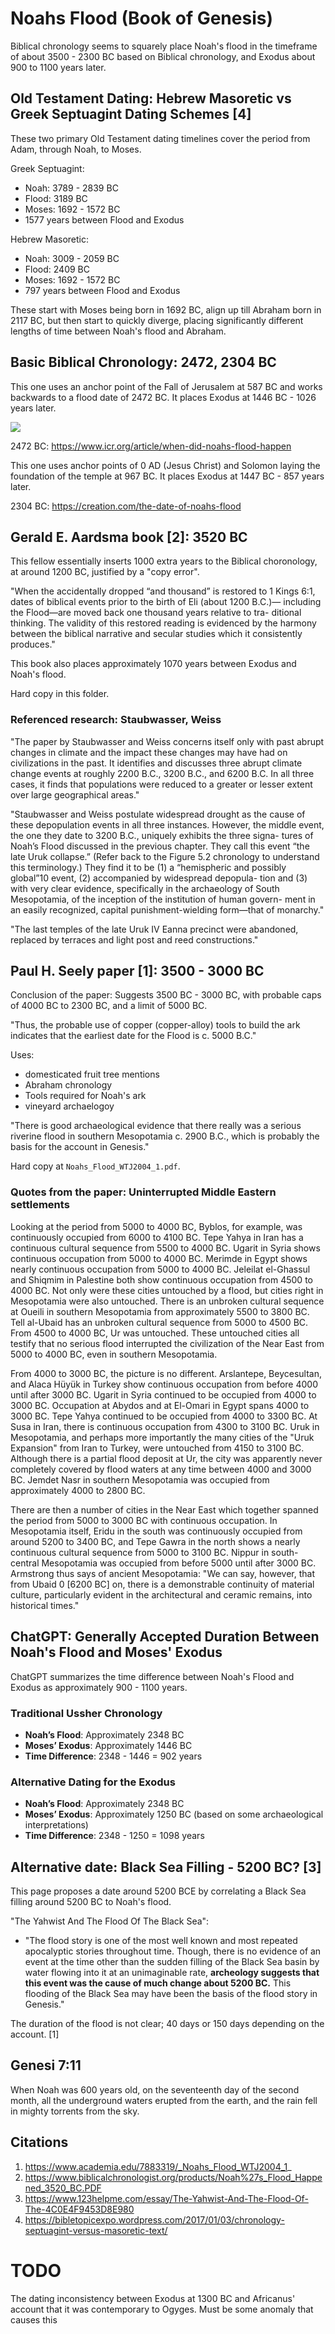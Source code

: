 # Noahs Flood (Book of Genesis)

Biblical chronology seems to squarely place Noah's flood in the timeframe of about 3500 - 2300 BC based on Biblical chronology, and Exodus about 900 to 1100 years later.

## Old Testament Dating: Hebrew Masoretic vs Greek Septuagint Dating Schemes [4]

These two primary Old Testament dating timelines cover the period from Adam, through Noah, to Moses.

Greek Septuagint:
- Noah: 3789 - 2839 BC
- Flood: 3189 BC
- Moses: 1692 - 1572 BC
- 1577 years between Flood and Exodus

Hebrew Masoretic:
- Noah: 3009 - 2059 BC
- Flood: 2409 BC
- Moses: 1692 - 1572 BC
- 797 years between Flood and Exodus

These start with Moses being born in 1692 BC, align up till Abraham born in 2117 BC, but then start to quickly diverge, placing significantly different lengths of time between Noah's flood and Abraham.

## Basic Biblical Chronology: 2472, 2304 BC

This one uses an anchor point of the Fall of Jerusalem at 587 BC and works backwards to a flood date of 2472 BC. It places Exodus at 1446 BC - 1026 years later.

![](img/fall-of-jerusalem.jpg)

2472 BC: https://www.icr.org/article/when-did-noahs-flood-happen

This one uses anchor points of 0 AD (Jesus Christ) and Solomon laying the foundation of the temple at 967 BC. It places Exodus at 1447 BC - 857 years later.

2304 BC: https://creation.com/the-date-of-noahs-flood

## Gerald E. Aardsma book [2]: 3520 BC

This fellow essentially inserts 1000 extra years to the Biblical choronology, at around 1200 BC, justified by a "copy error".

"When the accidentally dropped “and thousand” is restored to 1 Kings 6:1, dates of biblical events prior to the birth of Eli (about 1200 B.C.)— including the Flood—are moved back one thousand years relative to tra- ditional thinking. The validity of this restored reading is evidenced by the harmony between the biblical narrative and secular studies which it consistently produces."

This book also places approximately 1070 years between Exodus and Noah's flood.

Hard copy in this folder.

### Referenced research: Staubwasser, Weiss

"The paper by Staubwasser and Weiss concerns itself only with past abrupt changes in climate and the impact these changes may have had on civilizations in the past. It identifies and discusses three abrupt climate change events at roughly 2200 B.C., 3200 B.C., and 6200 B.C. In all three cases, it finds that populations were reduced to a greater or lesser extent over large geographical areas."

"Staubwasser and Weiss postulate widespread drought as the cause of these depopulation events in all three instances. However, the middle event, the one they date to 3200 B.C., uniquely exhibits the three signa- tures of Noah’s Flood discussed in the previous chapter. They call this event “the late Uruk collapse.” (Refer back to the Figure 5.2 chronology to understand this terminology.) They find it to be (1) a “hemispheric and possibly global”10 event, (2) accompanied by widespread depopula- tion and (3) with very clear evidence, specifically in the archaeology of South Mesopotamia, of the inception of the institution of human govern- ment in an easily recognized, capital punishment-wielding form—that of monarchy."

"The last temples of the late Uruk IV Eanna precinct were abandoned, replaced by terraces and light post and reed constructions."

## Paul H. Seely paper [1]: 3500 - 3000 BC

Conclusion of the paper: Suggests 3500 BC - 3000 BC, with probable caps of 4000 BC to 2300 BC, and a limit of 5000 BC.

"Thus, the probable use of copper (copper-alloy) tools to build the ark indicates that the earliest date for the Flood is c. 5000 B.C."

Uses:
- domesticated fruit tree mentions
- Abraham chronology
- Tools required for Noah's ark
- vineyard archaelogoy

"There is good archaeological evidence that there really was a serious riverine flood in southern Mesopotamia c. 2900 B.C., which is probably the basis for the account in Genesis."

Hard copy at `Noahs_Flood_WTJ2004_1.pdf`.

### Quotes from the paper: Uninterrupted Middle Eastern settlements

Looking at the period from 5000 to 4000 BC, Byblos, for example, was continuously occupied from 6000 to 4100 BC. Tepe Yahya in Iran has a continuous cultural sequence from 5500 to 4000 BC. Ugarit in Syria shows continuous occupation from 5000 to 4000 BC. Merimde in Egypt shows nearly continuous occupation from 5000 to 4000 BC. Jeleilat el-Ghassul and Shiqmim in Palestine both show continuous occupation from 4500 to 4000 BC. Not only were these cities untouched by a flood, but cities right in Mesopotamia were also untouched. There is an unbroken cultural sequence at Oueili in southern Mesopotamia from approximately 5500 to 3800 BC. Tell al-Ubaid has an unbroken cultural sequence from 5000 to 4500 BC. From 4500 to 4000 BC, Ur was untouched. These untouched cities all testify that no serious flood interrupted the civilization of the Near East from 5000 to 4000 BC, even in southern Mesopotamia.

From 4000 to 3000 BC, the picture is no different. Arslantepe, Beycesultan, and Alaca Hüyük in Turkey show continuous occupation from before 4000 until after 3000 BC. Ugarit in Syria continued to be occupied from 4000 to 3000 BC. Occupation at Abydos and at El-Omari in Egypt spans 4000 to 3000 BC. Tepe Yahya continued to be occupied from 4000 to 3300 BC. At Susa in Iran, there is continuous occupation from 4300 to 3100 BC. Uruk in Mesopotamia, and perhaps more importantly the many cities of the "Uruk Expansion" from Iran to Turkey, were untouched from 4150 to 3100 BC. Although there is a partial flood deposit at Ur, the city was apparently never completely covered by flood waters at any time between 4000 and 3000 BC. Jemdet Nasr in southern Mesopotamia was occupied from approximately 4000 to 2800 BC.

There are then a number of cities in the Near East which together spanned the period from 5000 to 3000 BC with continuous occupation. In Mesopotamia itself, Eridu in the south was continuously occupied from around 5200 to 3400 BC, and Tepe Gawra in the north shows a nearly continuous cultural sequence from 5000 to 3100 BC. Nippur in south-central Mesopotamia was occupied from before 5000 until after 3000 BC. Armstrong thus says of ancient Mesopotamia: "We can say, however, that from Ubaid 0 [6200 BC] on, there is a demonstrable continuity of material culture, particularly evident in the architectural and ceramic remains, into historical times."

## ChatGPT: Generally Accepted Duration Between Noah's Flood and Moses' Exodus

ChatGPT summarizes the time difference between Noah's Flood and Exodus as approximately 900 - 1100 years.

### Traditional Ussher Chronology
- **Noah’s Flood**: Approximately 2348 BC
- **Moses’ Exodus**: Approximately 1446 BC
- **Time Difference**: 2348 - 1446 = 902 years

### Alternative Dating for the Exodus
- **Noah’s Flood**: Approximately 2348 BC
- **Moses’ Exodus**: Approximately 1250 BC (based on some archaeological interpretations)
- **Time Difference**: 2348 - 1250 = 1098 years

## Alternative date: Black Sea Filling - 5200 BC? [3]

This page proposes a date around 5200 BCE by correlating a Black Sea filling around 5200 BC to Noah's flood.

"The Yahwist And The Flood Of The Black Sea":
- "The flood story is one of the most well known and most repeated apocalyptic stories throughout time.  Though, there is no evidence of an event at the time other than the sudden filling of the Black Sea basin by water flowing into it at an unimaginable rate, **archeology suggests that this event was the cause of much change about 5200 BC.** This flooding of the Black Sea may have been the basis of the flood story in Genesis."

The duration of the flood is not clear; 40 days or 150 days depending on the account. [1]

## Genesi 7:11

When Noah was 600 years old, on the seventeenth day of the second month, all the underground waters erupted from the earth, and the rain fell in mighty torrents from the sky.

## Citations

1. https://www.academia.edu/7883319/_Noahs_Flood_WTJ2004_1_
2. https://www.biblicalchronologist.org/products/Noah%27s_Flood_Happened_3520_BC.PDF
3. https://www.123helpme.com/essay/The-Yahwist-And-The-Flood-Of-The-4C0E4F9453D8E980
4. https://bibletopicexpo.wordpress.com/2017/01/03/chronology-septuagint-versus-masoretic-text/

# TODO

The dating inconsistency between Exodus at 1300 BC and Africanus' account that it was contemporary to Ogyges. Must be some anomaly that causes this